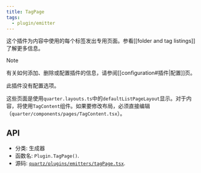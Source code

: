 ```yaml
---
title: TagPage
tags:
  - plugin/emitter
---
```


这个插件为内容中使用的每个标签发出专用页面。参看[[folder and tag listings]]了解更多信息。

> [!note]
> 有关如何添加、删除或配置插件的信息，请参阅[[configuration#插件|配置]]页。

此插件没有配置选项。

这些页面是使用`quarter.layouts.ts`中的`defaultListPageLayout`显示。对于内容，将使用`TagContent`组件。如果要修改布局，必须直接编辑（`quarter/components/pages/TagContent.tsx`）。

## API

- 分类: 生成器
- 函数名: `Plugin.TagPage()`.
- 源码: [`quartz/plugins/emitters/tagPage.tsx`](https://github.com/jackyzha0/quartz/blob/v4/quartz/plugins/emitters/tagPage.tsx).
